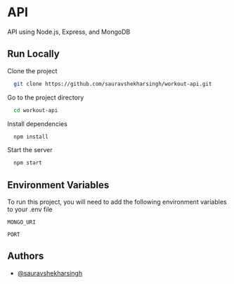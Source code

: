 # API

API using Node.js, Express, and MongoDB

## Run Locally

Clone the project

```bash
  git clone https://github.com/sauravshekharsingh/workout-api.git
```

Go to the project directory

```bash
  cd workout-api
```

Install dependencies

```bash
  npm install
```

Start the server

```bash
  npm start
```

## Environment Variables

To run this project, you will need to add the following environment variables to your .env file

`MONGO_URI`

`PORT`
  
## Authors

- [@sauravshekharsingh](https://www.github.com/sauravshekharsingh)
